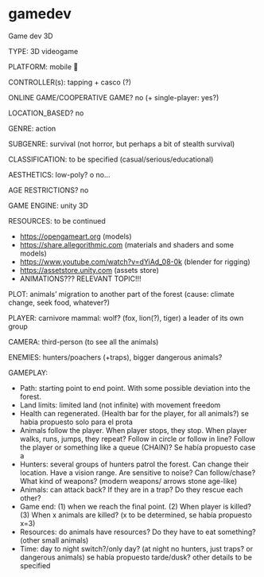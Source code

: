 # gamedev
Game dev 3D

TYPE: 3D videogame

PLATFORM: mobile :calling:

CONTROLLER(s): tapping + casco (?)

ONLINE GAME/COOPERATIVE GAME? no (+ single-player: yes?)

LOCATION_BASED? no

GENRE: action

SUBGENRE: survival (not horror, but perhaps a bit of stealth survival)

CLASSIFICATION: to be specified (casual/serious/educational)

AESTHETICS: low-poly? o no...

AGE RESTRICTIONS? no

GAME ENGINE: unity 3D

RESOURCES: to be continued
- https://opengameart.org (models)
- https://share.allegorithmic.com (materials and shaders and some models)
- https://www.youtube.com/watch?v=dYiAd_08-0k (blender for rigging)
- https://assetstore.unity.com (assets store)
- ANIMATIONS??? RELEVANT TOPIC!!!

PLOT: animals’ migration to another part of the forest (cause: climate change, seek food, whatever?)

PLAYER: carnivore mammal: wolf? (fox, lion(?), tiger) a leader of its own group

CAMERA: third-person (to see all the animals)

ENEMIES:  hunters/poachers (+traps), bigger dangerous  animals?

GAMEPLAY:
- Path: starting point to end point. With some possible deviation into the forest.
- Land limits: limited land (not infinite) with movement freedom
- Health can regenerated. (Health bar for the player, for all animals?) se habia propuesto solo para el prota
- Animals follow the player. When player stops, they stop. When player walks, runs, jumps, they repeat? Follow in circle or follow in line? Follow the player or something like a queue (CHAIN)? Se había propuesto case a
- Hunters: several groups of hunters patrol the forest. Can change their location. Have a vision range. Are sensitive to noise? Can follow/chase? What kind of weapons? (modern weapons/ arrows stone age-like)
- Animals: can attack back? If they are in a trap? Do they rescue each other?
- Game end: (1) when we reach the final point. (2) When player is killed? (3) When x animals are killed? (x to be determined, se había propuesto x=3)
- Resources: do animals have resources? Do they have to eat something? (other small animals)
- Time: day to night switch?/only day? (at night no hunters, just traps? or dangerous animals) se había propuesto tarde/dusk?
other details to be specified 
